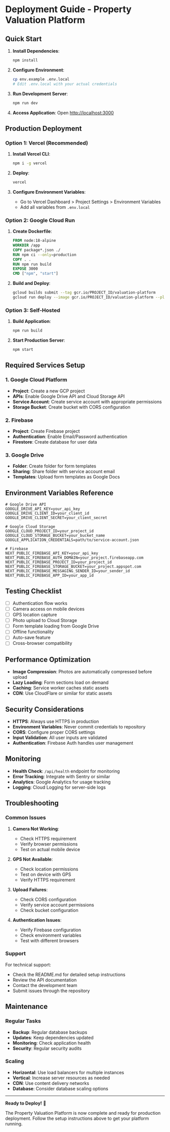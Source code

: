 # Deployment Guide - Property Valuation Platform

## Quick Start

1. **Install Dependencies**:
   ```bash
   npm install
   ```

2. **Configure Environment**:
   ```bash
   cp env.example .env.local
   # Edit .env.local with your actual credentials
   ```

3. **Run Development Server**:
   ```bash
   npm run dev
   ```

4. **Access Application**:
   Open [http://localhost:3000](http://localhost:3000)

## Production Deployment

### Option 1: Vercel (Recommended)

1. **Install Vercel CLI**:
   ```bash
   npm i -g vercel
   ```

2. **Deploy**:
   ```bash
   vercel
   ```

3. **Configure Environment Variables**:
   - Go to Vercel Dashboard > Project Settings > Environment Variables
   - Add all variables from `.env.local`

### Option 2: Google Cloud Run

1. **Create Dockerfile**:
   ```dockerfile
   FROM node:18-alpine
   WORKDIR /app
   COPY package*.json ./
   RUN npm ci --only=production
   COPY . .
   RUN npm run build
   EXPOSE 3000
   CMD ["npm", "start"]
   ```

2. **Build and Deploy**:
   ```bash
   gcloud builds submit --tag gcr.io/PROJECT_ID/valuation-platform
   gcloud run deploy --image gcr.io/PROJECT_ID/valuation-platform --platform managed
   ```

### Option 3: Self-Hosted

1. **Build Application**:
   ```bash
   npm run build
   ```

2. **Start Production Server**:
   ```bash
   npm start
   ```

## Required Services Setup

### 1. Google Cloud Platform

- **Project**: Create a new GCP project
- **APIs**: Enable Google Drive API and Cloud Storage API
- **Service Account**: Create service account with appropriate permissions
- **Storage Bucket**: Create bucket with CORS configuration

### 2. Firebase

- **Project**: Create Firebase project
- **Authentication**: Enable Email/Password authentication
- **Firestore**: Create database for user data

### 3. Google Drive

- **Folder**: Create folder for form templates
- **Sharing**: Share folder with service account email
- **Templates**: Upload form templates as Google Docs

## Environment Variables Reference

```env
# Google Drive API
GOOGLE_DRIVE_API_KEY=your_api_key
GOOGLE_DRIVE_CLIENT_ID=your_client_id
GOOGLE_DRIVE_CLIENT_SECRET=your_client_secret

# Google Cloud Storage
GOOGLE_CLOUD_PROJECT_ID=your_project_id
GOOGLE_CLOUD_STORAGE_BUCKET=your_bucket_name
GOOGLE_APPLICATION_CREDENTIALS=path/to/service-account.json

# Firebase
NEXT_PUBLIC_FIREBASE_API_KEY=your_api_key
NEXT_PUBLIC_FIREBASE_AUTH_DOMAIN=your_project.firebaseapp.com
NEXT_PUBLIC_FIREBASE_PROJECT_ID=your_project_id
NEXT_PUBLIC_FIREBASE_STORAGE_BUCKET=your_project.appspot.com
NEXT_PUBLIC_FIREBASE_MESSAGING_SENDER_ID=your_sender_id
NEXT_PUBLIC_FIREBASE_APP_ID=your_app_id
```

## Testing Checklist

- [ ] Authentication flow works
- [ ] Camera access on mobile devices
- [ ] GPS location capture
- [ ] Photo upload to Cloud Storage
- [ ] Form template loading from Google Drive
- [ ] Offline functionality
- [ ] Auto-save feature
- [ ] Cross-browser compatibility

## Performance Optimization

- **Image Compression**: Photos are automatically compressed before upload
- **Lazy Loading**: Form sections load on demand
- **Caching**: Service worker caches static assets
- **CDN**: Use CloudFlare or similar for static assets

## Security Considerations

- **HTTPS**: Always use HTTPS in production
- **Environment Variables**: Never commit credentials to repository
- **CORS**: Configure proper CORS settings
- **Input Validation**: All user inputs are validated
- **Authentication**: Firebase Auth handles user management

## Monitoring

- **Health Check**: `/api/health` endpoint for monitoring
- **Error Tracking**: Integrate with Sentry or similar
- **Analytics**: Google Analytics for usage tracking
- **Logging**: Cloud Logging for server-side logs

## Troubleshooting

### Common Issues

1. **Camera Not Working**:
   - Check HTTPS requirement
   - Verify browser permissions
   - Test on actual mobile device

2. **GPS Not Available**:
   - Check location permissions
   - Test on device with GPS
   - Verify HTTPS requirement

3. **Upload Failures**:
   - Check CORS configuration
   - Verify service account permissions
   - Check bucket configuration

4. **Authentication Issues**:
   - Verify Firebase configuration
   - Check environment variables
   - Test with different browsers

### Support

For technical support:
- Check the README.md for detailed setup instructions
- Review the API documentation
- Contact the development team
- Submit issues through the repository

## Maintenance

### Regular Tasks

- **Backup**: Regular database backups
- **Updates**: Keep dependencies updated
- **Monitoring**: Check application health
- **Security**: Regular security audits

### Scaling

- **Horizontal**: Use load balancers for multiple instances
- **Vertical**: Increase server resources as needed
- **CDN**: Use content delivery networks
- **Database**: Consider database scaling options

---

**Ready to Deploy!** 🚀

The Property Valuation Platform is now complete and ready for production deployment. Follow the setup instructions above to get your platform running.
